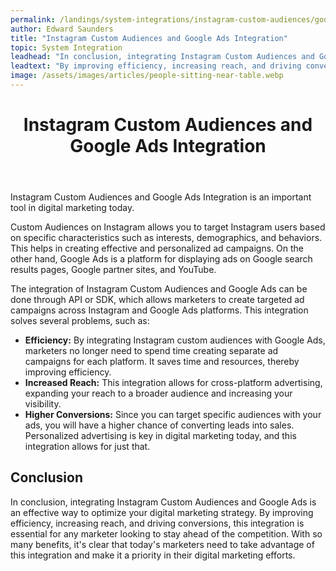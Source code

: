 ```yaml
---
permalink: /landings/system-integrations/instagram-custom-audiences/google-ads
author: Edward Saunders
title: "Instagram Custom Audiences and Google Ads Integration"
topic: System Integration
leadhead: "In conclusion, integrating Instagram Custom Audiences and Google Ads is an effective way to optimize your digital marketing strategy"
leadtext: "By improving efficiency, increasing reach, and driving conversions, this integration is essential for any marketer looking to stay ahead of the competition. With so many benefits, it's clear that today's marketers need to take advantage of this integration and make it a priority in their digital marketing efforts."
image: /assets/images/articles/people-sitting-near-table.webp
---
```

<div class="arttext"><header> 
<h1>Instagram Custom Audiences and Google Ads Integration</h1> 
</header> 
<section> 
<p>Instagram Custom Audiences and Google Ads Integration is an important tool in digital marketing today.</p> 

<p>Custom Audiences on Instagram allows you to target Instagram users based on specific characteristics such as interests, demographics, and behaviors. This helps in creating effective and personalized ad campaigns. On the other hand, Google Ads is a platform for displaying ads on Google search results pages, Google partner sites, and YouTube.</p> 

<p>The integration of Instagram Custom Audiences and Google Ads can be done through API or SDK, which allows marketers to create targeted ad campaigns across Instagram and Google Ads platforms. This integration solves several problems, such as:</p> 

<ul> 
<li><b>Efficiency:</b> By integrating Instagram custom audiences with Google Ads, marketers no longer need to spend time creating separate ad campaigns for each platform. It saves time and resources, thereby improving efficiency.</li> 
<li><b>Increased Reach:</b> This integration allows for cross-platform advertising, expanding your reach to a broader audience and increasing your visibility.</li> 
<li><b>Higher Conversions:</b> Since you can target specific audiences with your ads, you will have a higher chance of converting leads into sales. Personalized advertising is key in digital marketing today, and this integration allows for just that.</li> 
</ul> 
</section> 

<section> 
<h2>Conclusion</h2> 
<p>In conclusion, integrating Instagram Custom Audiences and Google Ads is an effective way to optimize your digital marketing strategy. By improving efficiency, increasing reach, and driving conversions, this integration is essential for any marketer looking to stay ahead of the competition. With so many benefits, it's clear that today's marketers need to take advantage of this integration and make it a priority in their digital marketing efforts.</p> 

</section> 
</div>